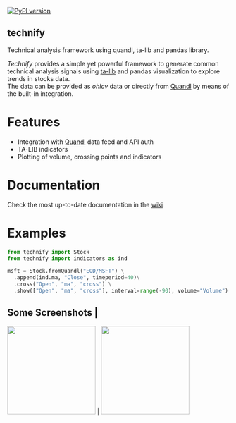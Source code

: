 [![PyPI version](https://badge.fury.io/py/technify.svg)](https://badge.fury.io/py/technify)
## technify
Technical analysis framework using quandl, ta-lib and pandas library.   

_Technify_ provides a simple yet powerful framework to generate common technical analysis signals using [ta-lib](https://github.com/mrjbq7/ta-lib) and pandas visualization to explore trends in stocks data.   
The data can be provided as _ohlcv_ data or directly from [Quandl](https://www.quandl.com/) by means of the built-in integration.

# Features
* Integration with [Quandl](https://www.quandl.com/) data feed and API auth
* TA-LIB indicators
* Plotting of volume, crossing points and indicators

# Documentation
Check the most up-to-date documentation in the [wiki](https://github.com/rubenafo/technify/wiki)

# Examples

```python
from technify import Stock
from technify import indicators as ind

msft = Stock.fromQuandl("EOD/MSFT") \
  .append(ind.ma, "Close", timeperiod=40)\
  .cross("Open", "ma", "cross") \
  .show(["Open", "ma", "cross"], interval=range(-90), volume="Volume")
```
Some Screenshots |
-----
<img src="https://github.com/rubenafo/technify/blob/master/imgs/t1.png" width="200"> | <img src="https://github.com/rubenafo/technify/blob/master/imgs/t2.png" width="200">
